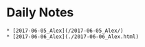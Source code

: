 # Daily Notes 

	* [2017-06-05_Alex](/2017-06-05_Alex/)
	* [2017-06-06_Alex](./2017-06-06_Alex.html)
